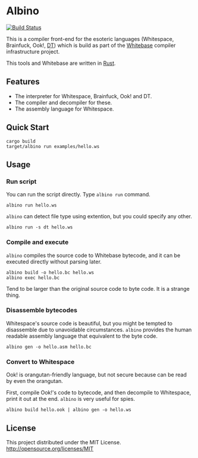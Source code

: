 Albino
================
[![Build Status](https://travis-ci.org/faultier/rust-albino.svg?branch=master)](https://travis-ci.org/faultier/rust-albino)

This is a compiler front-end for the esoteric languages (Whitespace, Brainfuck, Ook!, [DT](http://faultier.blog.jp/archives/1139763.html)) which is build as part of the [Whitebase](https://github.com/faultier/rust-whitebase) compiler infrastructure project.

This tools and Whitebase are written in [Rust](http://www.rust-lang.org/).

## Features

- The interpreter for Whitespace, Brainfuck, Ook! and DT.
- The compiler and decompiler for these.
- The assembly language for Whitespace.

## Quick Start

```shell
cargo build
target/albino run examples/hello.ws
```

## Usage

### Run script

You can run the script directly. Type `albino run` command.

```shell
albino run hello.ws
```

`albino` can detect file type using extention, but you could specify any other.

```shell
albino run -s dt hello.ws
```

### Compile and execute

`albino` compiles the source code to Whitebase bytecode, and it can be executed directly without parsing later.

```shell
albino build -o hello.bc hello.ws
albino exec hello.bc
```

Tend to be larger than the original source code to byte code. It is a strange thing.

### Disassemble bytecodes

Whitespace's source code is beautiful, but you might be tempted to disassemble due to unavoidable circumstances.
`albino` provides the human readable assembly language that equivalent to the byte code.

```shell
albino gen -o hello.asm hello.bc
```

### Convert to Whitespace

Ook! is orangutan-friendly language, but not secure because can be read by even the orangutan.

First, compile Ook!'s code to bytecode, and then decompile to Whitespace, print it out at the end.
`albino` is very useful for spies.

```shell
albino build hello.ook | albino gen -o hello.ws
```

## License

This project distributed under the MIT License.
http://opensource.org/licenses/MIT
